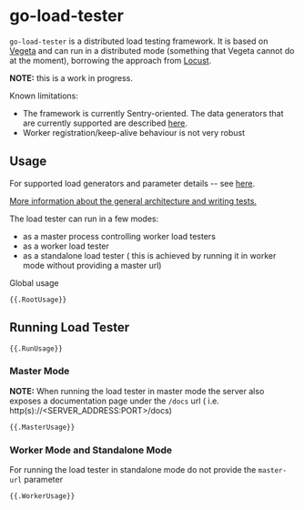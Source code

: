 # go-load-tester

`go-load-tester` is a distributed load testing framework. It is based on [Vegeta](https://github.com/tsenart/vegeta) and can run in a distributed mode (something that Vegeta cannot do at the moment), borrowing the approach from [Locust](https://github.com/locustio/locust/).

**NOTE:** this is a work in progress.

Known limitations:

* The framework is currently Sentry-oriented. The data generators that are currently supported are described [here](docs/TestFormat.md#tests).
* Worker registration/keep-alive behaviour is not very robust

## Usage

For supported load generators and parameter details -- see [here](docs/TestFormat.md).

[More information about the general architecture and writing tests.](docs/Writing-tests.md)


The load tester can run in a few modes:
* as a master process controlling worker load testers
* as a worker load tester
* as a standalone load tester ( this is achieved by running it in worker mode without providing a master url)

Global usage

```
{{.RootUsage}}
```

## Running Load Tester

```
{{.RunUsage}}
```

### Master Mode

**NOTE:** When running the load tester in master mode the server also exposes a documentation page under
the `/docs` url ( i.e. http(s)://<SERVER_ADDRESS:PORT>/docs)

```
{{.MasterUsage}}
```

### Worker Mode and Standalone Mode

For running the load tester in standalone mode do not provide the `master-url` parameter

```
{{.WorkerUsage}}
```
